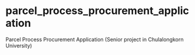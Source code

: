 # parcel_process_procurement_application
Parcel Process Procurement Application (Senior project in Chulalongkorn University)
